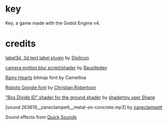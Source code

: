 # key
Key, a game made with the Godot Engine v4.


# credits
[label3d, 3d text label plugin](https://github.com/SIsilicon/Godot-3D-text-plugin) by [SIsilicon](https://github.com/SIsilicon)

[camera motion blur script/shader](https://github.com/Bauxitedev/godot-motion-blur) by [Bauxitedev](https://github.com/Bauxitedev)

[Rainy Hearts](https://www.dafont.com/rainyhearts.font) bitmap font by Camellina

[Roboto Google font](https://fonts.google.com/specimen/Roboto) by [Christian Robertson](https://fonts.google.com/?query=Christian+Robertson)

["Box Divide ID" shader for the ground shader](https://www.shadertoy.com/view/WlsSRs) by [shadertoy user Shane](https://www.shadertoy.com/user/Shane)

[sound 263619__zaneclampett__metal-on-concrete.mp3] by [zaneclampett](https://freesound.org/people/zaneclampett/ )

Sound effects from [Quick Sounds](https://quicksounds.com)

